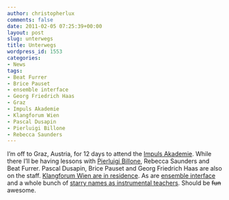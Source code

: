 ```yaml
---
author: christopherlux
comments: false
date: 2011-02-05 07:25:39+00:00
layout: post
slug: unterwegs
title: Unterwegs
wordpress_id: 1553
categories:
- News
tags:
- Beat Furrer
- Brice Pauset
- ensemble interface
- Georg Friedrich Haas
- Graz
- Impuls Akademie
- Klangforum Wien
- Pascal Dusapin
- Pierluigi Billone
- Rebecca Saunders
---
```


I’m off to Graz, Austria, for 12 days to attend the [Impuls Akademie](http://www.impuls.cc/). While there I’ll be having lessons with [Pierluigi Billone](http://www.pierluigibillone.com/), Rebecca Saunders and Beat Furrer. Pascal Dusapin, Brice Pauset and Georg Friedrich Haas are also on the staff. [Klangforum Wien are in residence](http://www.impuls.cc/en/academy/tutors/klangforum.html). As are [ensemble interface](http://www.ensembleinterface.com/) and a whole bunch of [starry names as instrumental teachers](http://www.impuls.cc/en/academy/tutors/). Should be <s>fun</s> awesome.
